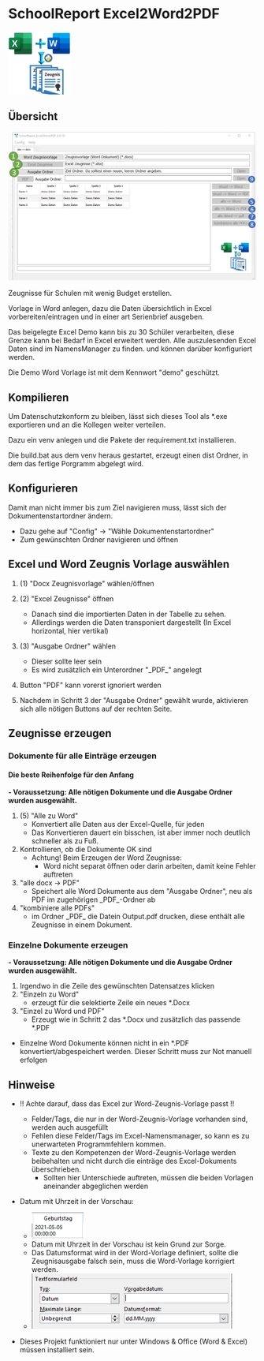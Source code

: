 # SchoolReport Excel2Word2PDF


![](GUI/icons/128x128.png "Logo")

## Übersicht

![](img/GUI_Preview_w1024.png "Preview")


Zeugnisse für Schulen mit wenig Budget erstellen.

Vorlage in Word anlegen, dazu die Daten übersichtlich in Excel vorbereiten/eintragen und in einer art Serienbrief ausgeben.

Das beigelegte Excel Demo kann bis zu 30 Schüler verarbeiten, diese Grenze kann bei Bedarf in Excel erweitert werden.
Alle auszulesenden Excel Daten sind im NamensManager zu finden. und können darüber konfiguriert werden.

Die Demo Word Vorlage ist mit dem Kennwort "demo" geschützt.

## Kompilieren

Um Datenschutzkonform zu bleiben, lässt sich dieses Tool als *.exe exportieren und an die Kollegen weiter verteilen.

Dazu ein venv anlegen und die Pakete der requirement.txt installieren.

Die build.bat aus dem venv heraus gestartet, erzeugt einen dist Ordner, in dem das fertige Porgramm abgelegt wird. 

## Konfigurieren
Damit man nicht immer bis zum Ziel navigieren muss, lässt sich der Dokumentenstartordner ändern.
 - Dazu gehe auf "Config" -> "Wähle Dokumentenstartordner"
 - Zum gewünschten Ordner navigieren und öffnen
 

## Excel und Word Zeugnis Vorlage auswählen
 
1. (1) "Docx Zeugnisvorlage" wählen/öffnen
2. (2) "Excel Zeugnisse" öffnen
   - Danach sind die importierten Daten in der Tabelle zu sehen.
   - Allerdings werden die Daten transponiert dargestellt (In Excel horizontal, hier vertikal)

3. (3) "Ausgabe Ordner" wählen
   - Dieser sollte leer sein
   - Es wird zusätzlich ein Unterordner "\_PDF\_" angelegt
4. Button "PDF" kann vorerst ignoriert werden
5. Nachdem in Schritt 3 der "Ausgabe Ordner" gewählt wurde, aktivieren sich alle nötigen Buttons auf der rechten Seite.

## Zeugnisse erzeugen

### Dokumente für alle Einträge erzeugen

#### Die beste Reihenfolge für den Anfang

<b> - Voraussetzung: Alle nötigen Dokumente und die Ausgabe Ordner wurden ausgewählt.</b>

1. (5) "Alle zu Word"
   - Konvertiert alle Daten aus der Excel-Quelle, für jeden  
   - Das Konvertieren dauert ein bisschen, ist aber immer noch deutlich schneller als zu Fuß.  
2. Kontrollieren, ob die Dokumente OK sind
   - Achtung! Beim Erzeugen der Word Zeugnisse:
     - Word nicht separat öffnen oder darin arbeiten, damit keine Fehler auftreten
3. "alle docx -> PDF"
   - Speichert alle Word Dokumente aus dem "Ausgabe Ordner", neu als PDF im zugehörigen \_PDF\_-Ordner ab 
4. "kombiniere alle PDFs" 
   - im Ordner \_PDF\_ die Datein Output.pdf drucken, diese enthält alle Zeugnisse in einem Dokument.

### Einzelne Dokumente erzeugen  

<b> - Voraussetzung: Alle nötigen Dokumente und die Ausgabe Ordner wurden ausgewählt.</b>

1. Irgendwo in die Zeile des gewünschten Datensatzes klicken
2. "Einzeln zu Word"
   - erzeugt für die selektierte Zeile ein neues *.Docx
3. "Einzel zu Word und PDF" 
   - Erzeugt wie in Schritt 2 das *.Docx und zusätzlich das passende *.PDF
- Einzelne Word Dokumente können nicht in ein *.PDF konvertiert/abgespeichert werden. 
Dieser Schritt muss zur Not manuell erfolgen    

## Hinweise

 - !! Achte darauf, dass das Excel zur Word-Zeugnis-Vorlage passt !!
   - Felder/Tags, die nur in der Word-Zeugnis-Vorlage vorhanden sind, werden auch ausgefüllt
   - Fehlen diese Felder/Tags im Excel-Namensmanager, so kann es zu unerwarteten Programmfehlern kommen.
   - Texte zu den Kompetenzen der Word-Zeugnis-Vorlage werden beibehalten und nicht durch die einträge des Excel-Dokuments überschrieben.
     - Sollten hier Unterschiede auftreten, müssen die beiden Vorlagen aneinander abgeglichen werden

 - Datum mit Uhrzeit in der Vorschau:
   - ![](img/Datum_Uhrzeit.PNG "Preview")
   - Datum mit Uhrzeit in der Vorschau ist kein Grund zur Sorge. 
   - Das Datumsformat wird in der Word-Vorlage definiert, sollte die Zeugnisausgabe falsch sein, muss die Word-Vorlage korrigiert werden.
   - ![](img/Datum_Word_Format.PNG "Preview")
   
 - Dieses Projekt funktioniert nur unter Windows & Office (Word & Excel) müssen installiert sein.
